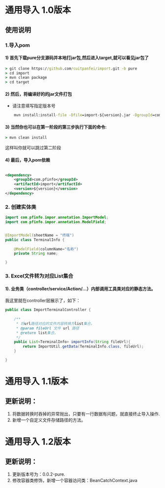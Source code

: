 # 通用导入 1.0版本

## 使用说明


### 1.导入pom

#### 1) 首先下载pure分支源码并本地打jar包,然后进入target,就可以看见jar包了
```cmd
> git clone https://github.com/cuitpanfei/import.git -b pure
> cd import
> mvn clean package
> cd target
```

#### 2) 然后，将编译好的的jar文件打包
- 请注意填写指定版本号
```cmd
    mvn install:install-file -Dfile=import-${version}.jar -DgroupId=com.pfinfo -DartifactId=import -Dversion=${version}
```

#### 3) 当然你也可以在第一阶段的第三步执行下面的命令:
```cmd
> mvn clean install
```
这样叫你就可以跳过第二阶段

#### 4) 最后，导入pom依赖
```xml

<dependency>
	<groupId>com.pfinfo</groupId>
	<artifactId>import</artifactId>
	<version>${version}</version>
</dependency>
```

### 2. 创建实体类
```java
import com.pfinfo.impor.annotation.ImportModel;
import com.pfinfo.impor.annotation.ModelField;


@ImportModel(sheetName = "终端")
public class TerminalInfo {
	
	@ModelField(columnName="名称")
	private String name;

}
```
### 3. Excel文件转为对应List集合

#### 1). 业务类（controller/service/Action/...）内部调用工具类对应的静态方法。

我这里就在controller层展示了，如下：

```java
public class ImportTerminalController {
	
	/**
	 * 将url路径对应的文件内容转换为list集合。
	 * @param fileUrl 文件 url 路径
	 * @return list集合。
	 */
	public List<TerminalInfo> importInfo(String fileUrl){
		return ImportUtil.getData(TerminalInfo.class, fileUrl);
	}

}
```

# 通用导入 1.1版本

## 更新说明：
<ol>
<li> 将数据转换时吞掉的异常抛出，只要有一行数据有问题，就直接终止导入操作.</li>
<li> 新增一个自定义文件存储路径的方法。</li>
</ol>



# 通用导入 1.2版本

## 更新说明：
<ol>
<li> 更新版本号为：0.0.2-pure.</li>
<li> 修改容器类修饰，新增一个容器访问类：BeanCatchContext.java</li>
</ol>
